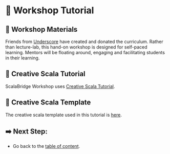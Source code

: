 # :pencil: Workshop Tutorial

## :bookmark_tabs: Workshop Materials
Friends from [Underscore](http://underscore.org) have created and donated the curriculum. Rather than lecture-lab, this hand-on workshop is designed for self-paced learning. Mentors will be floating around, engaging and facilitating students in their learning.


## :closed_book: Creative Scala Tutorial
ScalaBridge Workshop uses [Creative Scala Tutorial](http://creativescala.org/creative-scala.html).


## :triangular_ruler: Creative Scala Template
The creative scala template used in this tutorial is [here](https://github.com/underscoreio/creative-scala-template).


## :arrow_right: Next Step:
- Go back to the [table of content](../README.md).